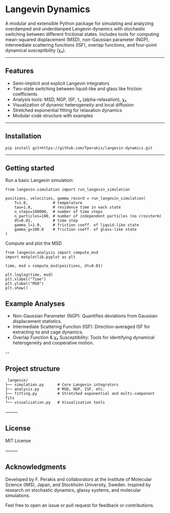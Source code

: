# Langevin Dynamics 

A modular and extensible Python package for simulating and analyzing overdamped and underdamped Langevin dynamics with stochastic switching between different frictional states. Includes tools for computing mean-squared displacement (MSD), non-Gaussian parameter (NGP), intermediate scattering functions (ISF), overlap functions, and four-point dynamical susceptibility (χ₄).

---

## Features

- Semi-implicit and explicit Langevin integrators  
- Two-state switching between liquid-like and glass like friction coefficients 
- Analysis tools: MSD, NGP, ISF, τₐ (alpha-relaxation), χ₄  
- Visualization of dynamic heterogeneity and local diffusion  
- Stretched exponential fitting for relaxation dynamics  
- Modular code structure with examples

---
## Installation 
```
pip install git+https://github.com/fperakis/langevin-dynamics.git
```
---

## Getting started

Run a basic Langevin simulation:

```
from langevin.simulation import run_langevin_simulation

positions, velocities, gamma_record = run_langevin_simulation(
    T=1.0,           # temperature
    tau=1.0,         # residence time in each state
    n_steps=100000,  # number of time steps
    n_particles=100, # number of independent particles (no crossterm)
    dt=0.01,         # time step
    gamma_l=1.0,     # friction coeff. of liquid-like state 
    gamma_g=100.0    # friction coeff. of glass-like state 
)
```

Compute and plot the MSD

```
from langevin.analysis import compute_msd
import matplotlib.pyplot as plt

time, msd = compute_msd(positions, dt=0.01)

plt.loglog(time, msd)
plt.xlabel("Time")
plt.ylabel("MSD")
plt.show()
```

## Example Analyses

- Non-Gaussian Parameter (NGP): Quantifies deviations from Gaussian displacement statistics.
- Intermediate Scattering Function (ISF): Direction-averaged ISF for extracting τα and cage dynamics.
- Overlap Function & χ₄ Susceptibility: Tools for identifying dynamical heterogeneity and cooperative motion.

 --

## Project structure
```
 langevin/
├── simulation.py      # Core Langevin integrators
├── analysis.py        # MSD, NGP, ISF, etc.
├── fitting.py         # Stretched exponential and multi-component fits
└── visualization.py   # Visualization tools
```

⸻

## License

MIT License

⸻

## Acknowledgments

Developed by F. Perakis and collaborators at the Institute of Molecular Science (IMS), Japan, and Stockholm University, Sweden.
Inspired by research on stochastic dynamics, glassy systems, and molecular simulations.

Feel free to open an issue or pull request for feedback or contributions.
 
